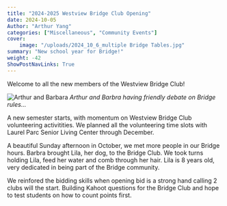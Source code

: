 ```yaml
---
title: "2024-2025 Westview Bridge Club Opening"
date: 2024-10-05
Author: "Arthur Yang"
categories: ["Miscellaneous", "Community Events"]
cover:
    image: "/uploads/2024_10_6_multiple Bridge Tables.jpg"
summary: "New school year for Bridge!"
weight: -42
ShowPostNavLinks: True
---
```



Welcome to all the new members of the Westview Bridge Club!

![Arthur and Barbara](/uploads/2024_10_6_Arthur_Barbra_Laughing.jpg)
*Arthur and Barbra having friendly debate on Bridge rules...*

A new semester starts, with momentum on Westview Bridge Club volunteering activitities. We planned all the volunteering time slots with Laurel Parc Senior Living Center through December.

A beautiful Sunday afternoon in October, we met more people in our Bridge hours. Barbra brought Lila, her dog, to the Bridge Club. We took turns holding Lila, feed her water and comb through her hair. Lila is 8 years old, very dedicated in being part of the Bridge community.

We reinfored the bidding skills when opening bid is a strong hand calling 2 clubs will the start. Building Kahoot questions for the Bridge Club and hope to test students on how to count points first.

